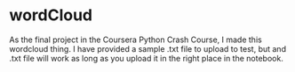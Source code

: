 # wordCloud
As the final project in the Coursera Python Crash Course, I made this wordcloud thing. I have provided a sample .txt file to upload to test, but and .txt file will work as long as you upload it in the right place in the notebook.
